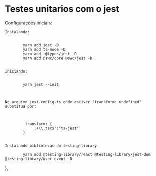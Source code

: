 # Testes unitarios com o jest

Configurações iniciais:

    Instalando: 


            yarn add jest -D
            yarn add ts-node -D
            yarn add  @types/jest -D
            yarn add @swc/core @swc/jest -D


    Iniciando:


            yarn jest --init
            


    No arquivo jest.config.ts onde estiver "transform: undefined" substitua por:



             transform: {
                '.+\\.tsx$':"ts-jest"
            }


    Instalando bibliotecas do testing-library

            yarn add @testing-library/react @testing-library/jest-dom @testing-library/user-event -D

            
  },